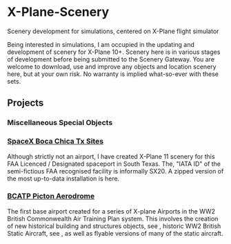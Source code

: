 # X-Plane-Scenery
Scenery development for simulations, centered on X-Plane flight simulator
 
Being interested in simulations, I am occupied in the updating and development of scenery for X-Plane 10+. Scenery here is in various stages of development before being submitted to the Scenery Gateway. You are welcome to download, use and improve any objects and location scenery here, but at your own risk. No warranty is implied what-so-ever with these sets.

## Projects

### Miscellaneous Special Objects

### [SpaceX Boca Chica Tx Sites](https://github.com/medmatix/XPStarbase/blob/main/README.md)

Although strictly not an airport, I have created X-Plane 11 scenery for this FAA Licenced / Designated spaceport in South Texas. The, "IATA ID" of the semi-fictious FAA recognised  facility is informally SX20. A zipped version of the most up-to-data installation is here.

### [BCATP Picton Aerodrome](https://github.com/medmatix/BCATP-Picton_Aerodrome)

The first base airport created for a series of X-plane Airports in the WW2 British Commonwealth Air Training Plan system. This involves the creation of new historical building and structures objects, see [](https://github.com/medmatix/BCATP-Picton_Aerodrome/blob/main/README.md), historic WW2 British Static Aircraft, see [](https://github.com/medmatix/BCATP-Picton_Aerodrome/blob/main/README.md), as well as flyable versions of many of the static aircraft.
